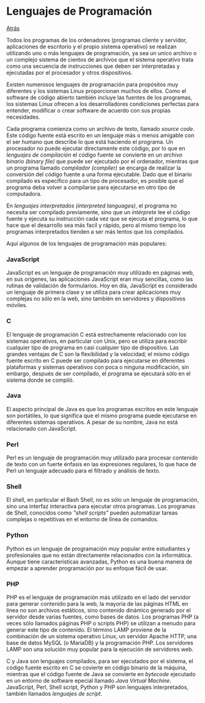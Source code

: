 # Lenguajes de Programación
<a href=../README.md>Atrás</a>

Todos los programas de los ordenadores (programas cliente y servidor, aplicaciones de escritorio y el propio sistema operativo) se realizan utilizando uno o más lenguajes de programación, ya sea un unico archivo o un complejo sistema de cientos de archivos que el sistema operativo trata como una secuencia de instrucciones que deben ser interpretadas y ejecutadas por el procesador y otros dispositivos.

Existen numerosos lenguajes de programación para propósitos muy diferentes y los sistemas Linux proporcionan muchos de ellos. Como el software de código abierto también incluye las fuentes de los programas, los sistemas Linux ofrecen a los desarrolladores condiciones perfectas para entender, modificar o crear software de acuerdo con sus propias necesidades.

Cada programa comienza como un archivo de texto, llamado *source code*. Este código fuente está escrito en un lenguaje más o menos amigable con el ser humano que describe lo que está haciendo el programa. Un procesador no puede ejecutar directamente este código, por lo que en *lenguajes de compilación* el código fuente se convierte en un *archivo binario (binary file)* que puede ser ejecutado por el ordenador, mientras que un programa llamado *compilador (compiler)* se encarga de realizar la conversión del código fuente a una forma ejecutable. Dado que el binario compilado es específico para un tipo de procesador, es posible que el programa deba volver a compilarse para ejecutarse en otro tipo de computadora.

En *lenguajes interpretados (interpreted languages)*, el programa no necesita ser compilado previamente, sino que un *intérprete* lee el código fuente y ejecuta su instrucción cada vez que se ejecuta el programa, lo que hace que el desarrollo sea más facil y rápido, pero al mismo tiempo los programas interpretados tienden a ser más lentos que los compilados.

Aquí algunos de los lenguajes de programación más populares:

<h3>JavaScript</h3>

JavaScript es un lenguaje de programación muy utilizado en páginas web, en sus orígenes, las aplicaciones JavaScript eran muy sencillas, como las rutinas de validación de formularios. Hoy en día, JavaScript es considerado un lenguaje de primera clase y se utiliza para crear aplicaciones muy complejas no sólo en la web, sino también en servidores y dispositivos móviles.

<h3>C</h3>

El lenguaje de programación C está estrechamente relacionado con los sistemas operativos, en particular con Unix, pero se utiliza para escribir cualquier tipo de programa en casi cualquier tipo de dispositivo. Las grandes ventajas de C son la flexibilidad y la velocidad; el mismo código fuente escrito en C puede ser compilado para ejecutarse en diferentes plataformas y sistemas operativos con poca o ninguna modificación, sin embargo, después de ser compilado, el programa se ejecutará sólo en el sistema donde se compiló.

<h3>Java</h3>

El aspecto principal de Java es que los programas escritos en este lenguaje son portátiles, lo que significa que el mismo programa puede ejecutarse en diferentes sistemas operativos. A pesar de su nombre, Java no está relacionado con JavaScript.

<h3>Perl</h3>

Perl es un lenguaje de programación muy utilizado para procesar contenido de texto con un fuerte énfasis en las expresiones regulares, lo que hace de Perl un lenguaje adecuado para el filtrado y análisis de texto.

<h3>Shell</h3>

El shell, en particular el Bash Shell, no es sólo un lenguaje de programación, sino una interfaz interactiva para ejecutar otros programas. Los programas de Shell, conocidos como *"shell scripts"* pueden automatizar tareas complejas o repetitivas en el entorno de línea de comandos.

<h3>Python</h3>

Python es un lenguaje de programación muy popular entre estudiantes y profesionales que no están directamente relacionados con la informática. Aunque tiene características avanzadas, Python es una buena manera de empezar a aprender programación por su enfoque fácil de usar.

<h3>PHP</h3>

PHP es el lenguaje de programación más utilizado en el lado del servidor para generar contenido para la web, la mayoría de las páginas HTML en línea no son archivos estáticos, sino contenido dinámico generado por el servidor desde varias fuentes, como bases de datos. Los programas PHP (a veces sólo llamados páginas PHP o scripts PHP) se utilizan a menudo para generar este tipo de contenido. El término LAMP proviene de la combinación de un sistema operativo Linux, un servidor Apache HTTP, una base de datos MySQL (o MariaDB) y la programación PHP. Los servidores LAMP son una solución muy popular para la ejecución de servidores web.

C y Java son lenguajes compilados, para ser ejecutados por el sistema, el código fuente escrito en C se covierte en código binario de la máquina, mientras que el código fuente de Java se convierte en *bytecode* ejecutado en un entorno de software epecial llamado *Java Virtual Machine*. JavaScript, Perl, Shell script, Python y PHP son lenguajes interpretados, también llamados *lenguajes de script*.